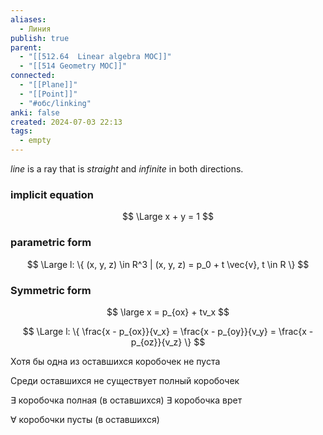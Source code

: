 ```yaml
---
aliases:
  - Линия
publish: true
parent:
  - "[[512.64  Linear algebra MOC]]"
  - "[[514 Geometry MOC]]"
connected:
  - "[[Plane]]"
  - "[[Point]]"
  - "#обс/linking"
anki: false
created: 2024-07-03 22:13
tags:
  - empty
---
```



_line_ is a ray that is _straight_ and _infinite_ in both directions.

### implicit equation
$$
\Large x + y = 1
$$
### parametric form
$$
\Large l: \{ (x, y, z) \in R^3 | (x, y, z) = p_0 + t \vec{v}, t \in R \}
$$
### Symmetric form
$$
\large  x = p_{ox} + tv_x
$$

$$
\Large l: \{ \frac{x - p_{ox}}{v_x} = \frac{x - p_{oy}}{v_y} = \frac{x - p_{oz}}{v_z} \}
$$




Хотя бы одна из оставшихся коробочек не пуста


Среди оставшихся не существует полный коробочек

$\exists$ коробочка полная (в оставшихся)
$\exists$ коробочка врет 

$\forall$ коробочки пусты (в оставшихся)